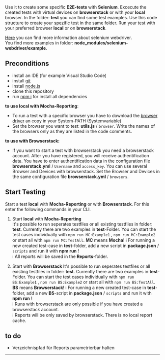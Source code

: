 Use it to create some specific **E2E-tests** with **Selenium**. Excecute the created tests with virtual devices on **browserstack** or with your **local** browser. In the folder: **test** you can find some test examples. Use this code structure to create your spezific test in the same folder. Run your test with your preferred browser **local** or on **browserstack**.

[Here](https://www.selenium.dev/documentation/webdriver/) you can find more information about selenium webdriver.<br>
You find more examples in folder: **node_modules/selenium-webdriver/example**.

## Preconditions

* install an IDE (for example Visual Studio Code)
* install [git](https://git-scm.com/downloads)
* install [node.js](https://nodejs.org/de/download/)
* clone this repository
* run [npm i]() for install all dependencies

**to use local with Mocha-Reporting:**

* To run a test with a specific browser you have to download the [browser driver](https://www.npmjs.com/package/selenium-webdriver) an copy in your System-PATH (Systemvariable)
* Set the browser you want to test: **utils.js** / `browser`. Write the names of the browsers only as they are listed in the code comments.

**to use with Browserstack:**

* If you want to start a test with browserstack you need a browserstack account. After you have registered, you will receive authentification data. You have to enter authentification data in the configuration file **browserstack.yml** / `Username` and `access_key`. You can use several Browser and Devices with browserstack. Set the Browser and Devices in the same configuration file **browserstack.yml** / `browsers`.

## Start Testing

Start a test **local** with **Mocha-Reporting** or with **Browserstack**. For this enter the following commands in your CLI.

1. Start **local** with **Mocha-Reporting** <br>
It's possible to run seperates testfiles or all existing testfiles in folder: **test**. Currently there are two examples in **test**-Folder. You can start the test cases individually with `npm run MC:Example1` , `npm run MC:Example2` or start all with `npm run MC:TestAll`. **MC** means **Mocha**!
:information_source: For running a new created test-case in **test**-folder, add a new script in **package.json** / `scripts` and run it with **npm run** ! <br>
:information_source: All reports will be saved in the **Reports**-folder.

2. Start with **Browserstack**
It's possible to run seperates testfiles or all existing testfiles in folder: **test**. Currently there are two examples in **test**-Folder. You can start the test cases individually with `npm run BS:Example1` , `npm run BS:Example2` or start all with `npm run BS:TestAll`. **BS** means **Browserstack**!
:information_source: For running a new created test-case in **test**-folder, add a new **BS**-script in **package.json** / `scripts` and run it with **npm run** ! <br>
:information_source: Runs with browserstack are only possible if you have created a browserstack account. <br>
:information_source: Reports will be only saved by browserstack. There is no local report cache.

## to do

* Verzeichnispfad für Reports parametrierbar halten

---